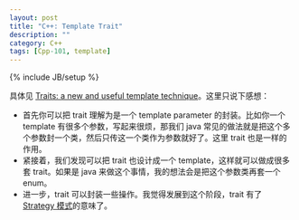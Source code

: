 ```yaml
---
layout: post
title: "C++: Template Trait"
description: ""
category: C++
tags: [Cpp-101, template]
---
```

{% include JB/setup %}

具体见 [Traits: a new and useful template technique](http://www.cantrip.org/traits.html)。这里只说下感想：

- 首先你可以把 trait 理解为是一个 template parameter 的封装。比如你一个 template 有很多个参数，写起来很烦，那我们 java 常见的做法就是把这个多个参数封一个类，然后只传这一个类作为参数就好了。这里 trait 也是一样的作用。
- 紧接着，我们发现可以把 trait 也设计成一个 template，这样就可以做成很多套 trait。如果是 java 来做这个事情，我的想法会是把这个参数类再套一个 enum。
- 进一步，trait 可以封装一些操作。我觉得发展到这个阶段，trait 有了 [Strategy 模式](/java/2014/06/24/digest-of-agile-software-development-ppp/#dp_strategy)的意味了。
